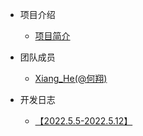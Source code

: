 * 项目介绍

  * [项目简介](/src/start/01-项目介绍.md)
* 团队成员

  * [Xiang_He(@何翔)](/src/team/01-hexiang-introduce.md)
* 开发日志

  * [【2022.5.5-2022.5.12】](/src/work-log/【2022.5.5-2022.5.12】.md)